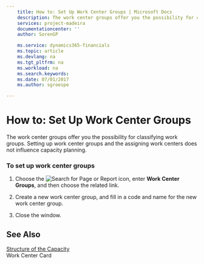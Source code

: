 ```yaml
---
    title: How to: Set Up Work Center Groups | Microsoft Docs
    description: The work center groups offer you the possibility for classifying work groups. Setting up work center groups and the assigning work centers does not influence capacity planning.
    services: project-madeira
    documentationcenter: ''
    author: SorenGP

    ms.service: dynamics365-financials
    ms.topic: article
    ms.devlang: na
    ms.tgt_pltfrm: na
    ms.workload: na
    ms.search.keywords:
    ms.date: 07/01/2017
    ms.author: sgroespe

---
```

# How to: Set Up Work Center Groups
The work center groups offer you the possibility for classifying work groups. Setting up work center groups and the assigning work centers does not influence capacity planning.  
  
### To set up work center groups  
  
1.  Choose the ![Search for Page or Report](media/ui-search/search_small.png "Search for Page or Report icon") icon, enter **Work Center Groups**, and then choose the related link.  
  
2.  Create a new work center group, and fill in a code and name for the new work center group.  
  
3.  Close the window.  
  
## See Also  
 [Structure of the Capacity](../structure-of-the-capacity.md)   
 Work Center Card